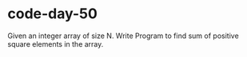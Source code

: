 # code-day-50
Given an integer array of size N. Write Program to find sum of positive square elements in the array.
